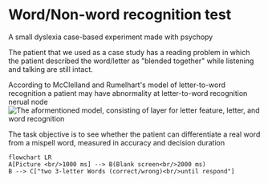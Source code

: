 # Word/Non-word recognition test
A small dyslexia case-based experiment made with psychopy

The patient that we used as a case study has a  reading problem in which the patient described the word/letter as "blended together" while listening and talking are still intact.

According to McClelland and Rumelhart's model of letter-to-word recognition  a patient may have abnormality at letter-to-word recognition nerual node
![The aformentioned model, consisting of layer for letter feature, letter, and word recognition](https://www.researchgate.net/publication/366839255/figure/fig3/AS:11431281110800480@1672766579848/A-partial-sketch-of-the-Interactive-Activation-Model-based-on-McClelland-and-Rumelhart.jpg)

The task objective is to see whether the patient can differentiate a real word from a mispell word, measured in accuracy and decision duration

```mermaid
flowchart LR
A[Picture <br/>1000 ms] --> B(Blank screen<br/>2000 ms)
B --> C["two 3-letter Words (correct/wrong)<br/>until respond"]
```
